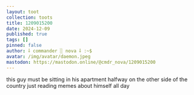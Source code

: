 ```yaml
---
layout: toot
collection: toots
title: 1209015200
date: 2024-12-09
published: true
tags: []
pinned: false
author: ⸸ commander ░ nova ⸸ :~$
avatar: /img/avatar/daemon.jpeg
mastodon: https://mastodon.online/@cmdr_nova/1209015200
---
```


this guy must be sitting in his apartment halfway on the other side of the country just reading memes about himself all day
